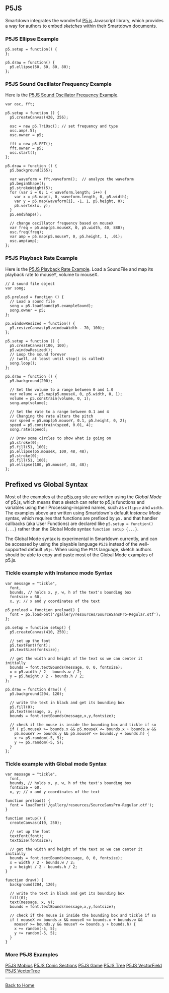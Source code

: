 ## P5JS

Smartdown integrates the wonderful [P5.js](https://p5js.org/) Javascript library, which provides a way for authors to embed *sketches* within their Smartdown documents.


### P5JS Ellipse Example


```p5js/playable
p5.setup = function() {
};

p5.draw = function() {
  p5.ellipse(50, 50, 80, 80);
};
```


### P5JS Sound Oscillator Frequency Example

Here is the [P5JS Sound Oscillator Frequency Example](https://p5js.org/examples/examples/Sound_Oscillator_Frequency.php).

```p5js/playable
var osc, fft;

p5.setup = function () {
  p5.createCanvas(420, 256);

  osc = new p5.TriOsc(); // set frequency and type
  osc.amp(.5);
  osc.owner = p5;

  fft = new p5.FFT();
  fft.owner = p5;
  osc.start();
};

p5.draw = function () {
  p5.background(255);

  var waveform = fft.waveform();  // analyze the waveform
  p5.beginShape();
  p5.strokeWeight(5);
  for (var i = 0; i < waveform.length; i++) {
    var x = p5.map(i, 0, waveform.length, 0, p5.width);
    var y = p5.map(waveform[i], -1, 1, p5.height, 0);
    p5.vertex(x, y);
  }
  p5.endShape();

  // change oscillator frequency based on mouseX
  var freq = p5.map(p5.mouseX, 0, p5.width, 40, 880);
  osc.freq(freq);
  var amp = p5.map(p5.mouseY, 0, p5.height, 1, .01);
  osc.amp(amp);
};
```


### P5JS Playback Rate Example

Here is the [P5JS Playback Rate Example](https://p5js.org/examples/examples/Sound_Playback_Rate.php). Load a SoundFile and map its playback rate to mouseY, volume to mouseX.


```p5js/playable
// A sound file object
var song;

p5.preload = function () {
  // Load a sound file
  song = p5.loadSound(p5.exampleSound);
  song.owner = p5;
};

p5.windowResized = function() {
  p5.resizeCanvas(p5.windowWidth - 70, 100);
};

p5.setup = function () {
  p5.createCanvas(100, 100);
  p5.windowResized();
  // Loop the sound forever
  // (well, at least until stop() is called)
  song.loop();
};

p5.draw = function () {
  p5.background(200);

  // Set the volume to a range between 0 and 1.0
  var volume = p5.map(p5.mouseX, 0, p5.width, 0, 1);
  volume = p5.constrain(volume, 0, 1);
  song.amp(volume);

  // Set the rate to a range between 0.1 and 4
  // Changing the rate alters the pitch
  var speed = p5.map(p5.mouseY, 0.1, p5.height, 0, 2);
  speed = p5.constrain(speed, 0.01, 4);
  song.rate(speed);

  // Draw some circles to show what is going on
  p5.stroke(0);
  p5.fill(51, 100);
  p5.ellipse(p5.mouseX, 100, 48, 48);
  p5.stroke(0);
  p5.fill(51, 100);
  p5.ellipse(100, p5.mouseY, 48, 48);
};
```


## Prefixed vs Global Syntax

Most of the examples at the [p5js.org](https://p5js.org) site are written using the *Global Mode* of p5.js, which means that a sketch can refer to p5.js functions and variables using their Processing-inspired names, such as `ellipse` and `width`. The examples above are written using Smartdown's default *Instance Mode* syntax, which requires that functions are prefixed by `p5.` and that handler callbacks (aka User Functions) are declared like `p5.setup = function() {...}` rather than the Global Mode syntax `function setup {...}`.

The Global Mode syntax is experimental in Smartdown currently, and can be accessed by using the playable language `P5JS` instead of the well-supported default `p5js`. When using the `P5JS` language, sketch authors should be able to copy and paste most of the Global Mode examples of p5.js.


### Tickle example with Instance mode Syntax

```p5js/playable
var message = "tickle",
  font,
  bounds, // holds x, y, w, h of the text's bounding box
  fontsize = 60,
  x, y; // x and y coordinates of the text

p5.preload = function preload() {
  font = p5.loadFont('/gallery/resources/SourceSansPro-Regular.otf');
};

p5.setup = function setup() {
  p5.createCanvas(410, 250);

  // set up the font
  p5.textFont(font);
  p5.textSize(fontsize);

  // get the width and height of the text so we can center it initially
  bounds = font.textBounds(message, 0, 0, fontsize);
  x = p5.width / 2 - bounds.w / 2;
  y = p5.height / 2 - bounds.h / 2;
};

p5.draw = function draw() {
  p5.background(204, 120);

  // write the text in black and get its bounding box
  p5.fill(0);
  p5.text(message, x, y);
  bounds = font.textBounds(message,x,y,fontsize);

  // check if the mouse is inside the bounding box and tickle if so
  if ( p5.mouseX >= bounds.x && p5.mouseX <= bounds.x + bounds.w &&
    p5.mouseY >= bounds.y && p5.mouseY <= bounds.y + bounds.h) {
    x += p5.random(-5, 5);
    y += p5.random(-5, 5);
  }
};
```

### Tickle example with Global mode Syntax

```P5JS/playable
var message = "tickle",
  font,
  bounds, // holds x, y, w, h of the text's bounding box
  fontsize = 60,
  x, y; // x and y coordinates of the text

function preload() {
  font = loadFont('/gallery/resources/SourceSansPro-Regular.otf');
}

function setup() {
  createCanvas(410, 250);

  // set up the font
  textFont(font);
  textSize(fontsize);

  // get the width and height of the text so we can center it initially
  bounds = font.textBounds(message, 0, 0, fontsize);
  x = width / 2 - bounds.w / 2;
  y = height / 2 - bounds.h / 2;
}

function draw() {
  background(204, 120);

  // write the text in black and get its bounding box
  fill(0);
  text(message, x, y);
  bounds = font.textBounds(message,x,y,fontsize);

  // check if the mouse is inside the bounding box and tickle if so
  if ( mouseX >= bounds.x && mouseX <= bounds.x + bounds.w &&
    mouseY >= bounds.y && mouseY <= bounds.y + bounds.h) {
    x += random(-5, 5);
    y += random(-5, 5);
  }
}
```


### More P5JS Examples

[P5JS Mobius](:@Mobius)
[P5JS Conic Sections](:@Conic)
[P5JS Game](:@Games)
[P5JS Tree](:@Tree)
[P5JS VectorField](:@VectorField)
[P5JS VectorTree](:@VectorTree)

---

[Back to Home](:@Home)

